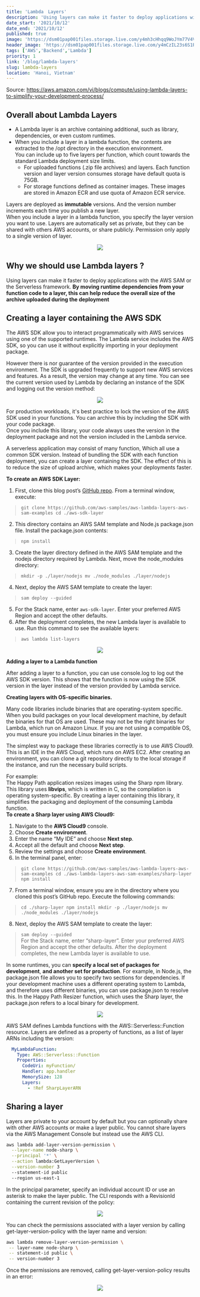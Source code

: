 ```yaml
---
title: 'Lambda　Layers'
description: 'Using layers can make it faster to deploy applications with the AWS SAM or the Serverless framework. By moving runtime dependencies from your function code to a layer, this can help reduce the overall size of the archive uploaded during the deployment'
date_start: '2021/10/12'
date_end: '2021/10/12'
published: true
image: 'https://dsm01pap001files.storage.live.com/y4mh3cHhqq9WoJYm77V4VOwCPhOWC9m7Gr6jLS42aPvw52U4XT-5FmrK8ZIT7oyQGQUp0po-m1mYfpp0qVAM9qyKKQbg95lwJww0mepDU35jxTg26dsn5EcvzRurREht1KIVTde8bpDaQ180naRAUgnKk0XEwWsEFtmO2SPTgL0NEXkjBUDyCGiIJz1sgAsTe45?width=660&height=660&cropmode=none'
header_image: 'https://dsm01pap001files.storage.live.com/y4mCzIL23s6S1PXdKvE1x74MjS7wukQjGsg45Nu5EpGicBj2xNquWj7sEv5QcFIqodFFdLC7ykJdIE0ZpNty0NNHBkmRJmshRT2jZWL1YOUQp06g_X8ZtUF3emPssC6Bzoi74og4HfW5vUG3sJXdkjKpZbpyE8NtaDKperUbQjQouZUGaOhV44Uk9ExHFbiYRTs?width=1024&height=416&cropmode=none'
tags: ['AWS','Backend','Lambda']
priority: 1
link: '/blog/lambda-layers'
slug: lambda-layers
location: 'Hanoi, Vietnam'
---
```


Source: https://aws.amazon.com/vi/blogs/compute/using-lambda-layers-to-simplify-your-development-process/

## Overall about Lambda Layers
- A Lambda layer is an archive containing additional, such as library, dependencies, or even custom runtimes.  
- When you include a layer in a lambda function, the contents are extracted to the /opt directory in the execution environment.  
You can include up to five layers per function, which count towards the standard Lambda deployment size limits.  
    * For uploaded functions (.zip file archives) and layers. Each function version and layer version consumes storage have default quota is 75GB.
    * For storage functions defined as container images. These images are stored in Amazon ECR and use quota of Amazon ECR service.

Layers are deployed as **immutable** versions. And the version number increments each time you publish a new layer.  
When you include a layer in a lambda function, you specify the layer version you want to use. Layers are automatically set as private, but they can be shared with others AWS accounts, or share publicly. Permission only apply to a single version of layer.
<p align="center" width="100%">
    <img src="https://dsm01pap001files.storage.live.com/y4mVq7p6cerhMP1CfJ65aIzxQKlJzbybVVZk5vtziJfY7ckmvxAYyJYR_g7GQbJCXlJVrWo1D_S1oissQwVpYouYm1l7oKD8TWkE2pdV7D8aHLuXqBcJfTV6XcfW3M-IAl1bT_uDGlKis-KP0BAZJbpxoxYpBRqfyuM1Jxwul1Dqb17bY92JWR6LuKFdzmOySbX?width=757&height=532&cropmode=none"/>
</p>

## Why we should use Lambda layers ?

Using layers can make it faster to deploy applications with the AWS SAM or the Serverless framework. **By moving runtime dependencies from your function code to a layer, this can help reduce the overall size of the archive uploaded during the deployment**

## Creating a layer containing the AWS SDK

The AWS SDK allow you to interact programmatically with AWS services using one of the supported runtimes. The Lambda service includes the AWS SDK, so you can use it without explicitly importing in your deployment package.

However there is nor guarantee of the version provided in the execution environment. The SDK is upgraded frequently to support new AWS services and features. As a result, the version may change at any time. You can see the current version used by Lambda by declaring an instance of the SDK and logging out the version method:

<p align="center" width="100%">
    <img src="https://d2908q01vomqb2.cloudfront.net/1b6453892473a467d07372d45eb05abc2031647a/2020/09/01/lambda-layers1.png"/>
</p>

For production workloads, it's best practice to lock the version of the AWS SDK used in your functions. You can archive this by including the SDK with your code package.  
Once you include this library, your code always uses the version in the deployment package and not the version included in the Lambda service.

A serverless application may consist of many function, Which all use a common SDK version. Instead of bundling the SDK with each function deployment, you can  create a layer containing the SDK. The effect of this is to reduce the size of upload archive, which makes your deployments faster.

**To create an AWS SDK Layer:**
1. First, clone this blog post’s [GitHub repo](https://github.com/aws-samples/aws-lambda-layers-aws-sam-examples). From a terminal window, execute:
>``git clone https://github.com/aws-samples/aws-lambda-layers-aws-sam-examples
cd ./aws-sdk-layer``
2. This directory contains an AWS SAM template and Node.js package.json file. Install the package.json contents:
>``npm install``
3. Create the layer directory defined in the AWS SAM template and the nodejs directory required by Lambda. Next, move the node_modules directory:
>``mkdir -p ./layer/nodejs
mv ./node_modules ./layer/nodejs``
4. Next, deploy the AWS SAM template to create the layer:
>``sam deploy --guided``
5. For the Stack name, enter ``aws-sdk-layer``. Enter your preferred AWS Region and accept the other defaults.
6. After the deployment completes, the new Lambda layer is available to use. Run this command to see the available layers:
>``aws lambda list-layers``
<p align="center" width="100%">
    <img src="https://d2908q01vomqb2.cloudfront.net/1b6453892473a467d07372d45eb05abc2031647a/2020/09/01/lambda-layers2.png"/>
</p>

**Adding a layer to a Lambda function**

After adding a layer to a function, you can use console.log to log out the AWS SDK version. This shows that the function is now using the SDK version in the layer instead of the version provided by Lambda service.

**Creating layers with OS-specific binaries.**

Many code libraries include binaries that are operating-system specific. When you build packages on your local development machine, by default the binaries for that OS are used. These may not be the right binaries for Lambda, which run on Amazon Linux. If you are not using a compatible OS, you must ensure you include Linux binaries in the layer.

The simplest way to package these libraries correctly is to use AWS Cloud9. This is an IDE in the AWS Cloud, which runs on AWS EC2. After creating an environment, you can clone a git repository directly to the local storage if the instance, and run the necessary build scripts.

For example:  
The Happy Path application resizes images using the Sharp npm library. This library uses **libvips**, which is written in C, so the compilation is operating system-specific. By creating a layer containing this library, it simplifies the packaging and deployment of the consuming Lambda function.  
**To create a Sharp layer using AWS Cloud9:**  
1. Navigate to the **AWS Cloud9** console.
2. Choose **Create environment**.
3. Enter the name “My IDE” and choose **Next step**.
4. Accept all the default and choose **Next step**.
5. Review the settings and choose **Create environment**.
6. In the terminal panel, enter:
>``git clone https://github.com/aws-samples/aws-lambda-layers-aws-sam-examples
cd ./aws-lambda-layers-aws-sam-examples/sharp-layer
npm install``
7. From a terminal window, ensure you are in the directory where you cloned this post’s GitHub repo. Execute the following commands:
>``cd ./sharp-layer
npm install
mkdir -p ./layer/nodejs
mv ./node_modules ./layer/nodejs``
8. Next, deploy the AWS SAM template to create the layer:
>``sam deploy --guided``  
For the Stack name, enter “sharp-layer”. Enter your preferred AWS Region and accept the other defaults. After the deployment completes, the new Lambda layer is available to use.

In some runtimes, you can **specify a local set of packages for development**, **and another set for production**. For example, in Node.js, the package.json file allows you to specify two sections for dependencies. If your development machine uses a different operating system to Lambda, and therefore uses different binaries, you can use package.json to resolve this. In the Happy Path Resizer function, which uses the Sharp layer, the package.json refers to a local binary for development.

<p align="center" width="100%">
    <img src="https://d2908q01vomqb2.cloudfront.net/1b6453892473a467d07372d45eb05abc2031647a/2020/09/01/lambda-layers6.png"/>
</p>

AWS SAM defines Lambda functions with the AWS::Serverless::Function resource. Layers are defined as a property of functions, as a list of layer ARNs including the version:

```yaml
  MyLambdaFunction:
    Type: AWS::Serverless::Function 
    Properties:
      CodeUri: myFunction/
      Handler: app.handler
      MemorySize: 128
      Layers:
        - !Ref SharpLayerARN
```

## Sharing a layer
Layers are private to your account by default but you can optionally share with other AWS accounts or make a layer public. You cannot share layers via the AWS Management Console but instead use the AWS CLI.

```bash
aws lambda add-layer-version-permission \
  --layer-name node-sharp \
  --principal '*' \
  --action lambda:GetLayerVersion \
  --version-number 3 
  --statement-id public 
  --region us-east-1
```

In the principal parameter, specify an individual account ID or use an asterisk to make the layer public. The CLI responds with a RevisionId containing the current revision of the policy:

<p align="center" width="100%">
    <img src="https://d2908q01vomqb2.cloudfront.net/1b6453892473a467d07372d45eb05abc2031647a/2020/09/01/lambda-layers7.png"/>
</p>

You can check the permissions associated with a layer version by calling get-layer-version-policy with the layer name and version:

```bash
aws lambda remove-layer-version-permission \
 -- layer-name node-sharp \
 -- statement-id public \
 -- version-number 3
```

Once the permissions are removed, calling get-layer-version-policy results in an error:
<p align="center" width="100%">
    <img src="https://d2908q01vomqb2.cloudfront.net/1b6453892473a467d07372d45eb05abc2031647a/2020/09/01/lambda-layers9.png"/>
</p>